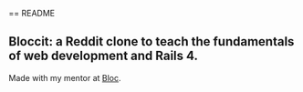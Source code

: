== README

## Bloccit: a Reddit clone to teach the fundamentals of web development and Rails 4.  

Made with my mentor at [Bloc](http://bloc.io).
